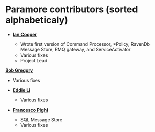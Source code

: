 Paramore contributors (sorted alphabeticaly)
============================================

* **[Ian Cooper](https://github.com/iancooper)**

  * Wrote first version of Command Processor, *Policy, RavenDb Message Store, RMQ gateway, and ServiceActivator
  * Various fixes
  * Project Lead
   
**[Bob Gregory](https://github.com/BobFromHuddle)**
  * Various fixes
  
* **[Eddie Li](https://github.com/xiaodili)**

  * Various fixes  


* **[Francesco Pighi](https://github.com/fpighi)**

  * SQL Message Store
  * Various fixes

  
